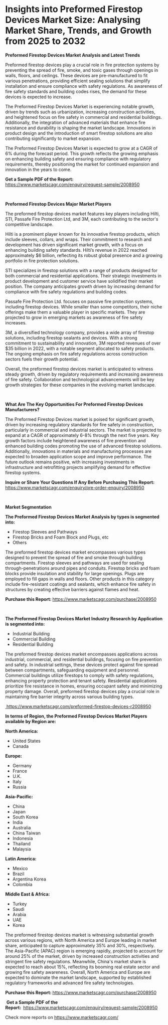 <p><h1>Insights into Preformed Firestop Devices Market Size: Analysing Market Share, Trends, and Growth from 2025 to 2032</h1></p><p><strong>Preformed Firestop Devices Market Analysis and Latest Trends</strong></p>
<p><p>Preformed firestop devices play a crucial role in fire protection systems by preventing the spread of fire, smoke, and toxic gases through openings in walls, floors, and ceilings. These devices are pre-manufactured to fit various penetrations, providing efficient sealing solutions that simplify installation and ensure compliance with safety regulations. As awareness of fire safety standards and building codes rises, the demand for these devices is expected to increase.</p><p>The Preformed Firestop Devices Market is experiencing notable growth, driven by trends such as urbanization, increasing construction activities, and heightened focus on fire safety in commercial and residential buildings. Additionally, the integration of advanced materials that enhance fire resistance and durability is shaping the market landscape. Innovations in product design and the introduction of smart firestop solutions are also contributing significantly to market expansion. </p><p>The Preformed Firestop Devices Market is expected to grow at a CAGR of 6% during the forecast period. This growth reflects the growing emphasis on enhancing building safety and ensuring compliance with regulatory requirements, thereby positioning the market for continued expansion and innovation in the years to come.</p></p>
<p><strong>Get a Sample PDF of the Report:&nbsp;</strong> <a href="https://www.marketscagr.com/enquiry/request-sample/2008950?utm_campaign=3561&utm_medium=2&utm_source=Github&utm_content=ia&utm_term=29032025&utm_id=preformed-firestop-devices">https://www.marketscagr.com/enquiry/request-sample/2008950</a></p>
<p>&nbsp;</p>
<p><strong>Preformed Firestop Devices Major Market Players</strong></p>
<p><p>The preformed firestop devices market features key players including Hilti, STI, Passafe Fire Protection Ltd, and 3M, each contributing to the sector's competitive landscape.</p><p>Hilti is a prominent player known for its innovative firestop products, which include sleeves, collars, and wraps. Their commitment to research and development has driven significant market growth, with a focus on enhancing building safety standards. Hilti’s revenue in 2022 reached approximately $6 billion, reflecting its robust global presence and a growing portfolio in fire protection solutions.</p><p>STI specializes in firestop solutions with a range of products designed for both commercial and residential applications. Their strategic investments in product development and customer service have solidified their market position. The company anticipates growth driven by increasing demand for compliance with fire safety regulations and building codes.</p><p>Passafe Fire Protection Ltd. focuses on passive fire protection systems, including firestop devices. While smaller than some competitors, their niche offerings make them a valuable player in specific markets. They are projected to grow in emerging markets as awareness of fire safety increases.</p><p>3M, a diversified technology company, provides a wide array of firestop solutions, including firestop sealants and devices. With a strong commitment to sustainability and innovation, 3M reported revenues of over $35 billion in 2022, with a notable segment allocated to safety products. The ongoing emphasis on fire safety regulations across construction sectors fuels their growth potential.</p><p>Overall, the preformed firestop devices market is anticipated to witness steady growth, driven by regulatory requirements and increasing awareness of fire safety. Collaboration and technological advancements will be key growth strategies for these companies in the evolving market landscape.</p></p>
<p>&nbsp;</p>
<p><strong>What Are The Key Opportunities For Preformed Firestop Devices Manufacturers?</strong></p>
<p><p>The Preformed Firestop Devices market is poised for significant growth, driven by increasing regulatory standards for fire safety in construction, particularly in commercial and industrial sectors. The market is projected to expand at a CAGR of approximately 6-8% through the next five years. Key growth factors include heightened awareness of fire prevention and enhanced building codes promoting the use of advanced firestop solutions. Additionally, innovations in materials and manufacturing processes are expected to broaden application scope and improve performance. The future outlook remains positive, with increasing investments in infrastructure and retrofitting projects amplifying demand for effective firestop systems.</p></p>
<p><strong>Inquire or Share Your Questions If Any Before Purchasing This Report:</strong> <a href="https://www.marketscagr.com/enquiry/pre-order-enquiry/2008950?utm_campaign=3561&utm_medium=2&utm_source=Github&utm_content=ia&utm_term=29032025&utm_id=preformed-firestop-devices">https://www.marketscagr.com/enquiry/pre-order-enquiry/2008950</a></p>
<p>&nbsp;</p>
<p><strong>Market Segmentation</strong></p>
<p><strong>The Preformed Firestop Devices Market Analysis by types is segmented into:</strong></p>
<p><ul><li>Firestop Sleeves and Pathways</li><li>Firestop Bricks and Foam Block and Plugs, etc</li><li>Others</li></ul></p>
<p><p>The preformed firestop devices market encompasses various types designed to prevent the spread of fire and smoke through building compartments. Firestop sleeves and pathways are used for sealing through-penetrations around pipes and conduits. Firestop bricks and foam blocks provide insulation and stability for large openings. Plugs are employed to fill gaps in walls and floors. Other products in this category include fire-resistant coatings and sealants, which enhance fire safety in structures by creating effective barriers against flames and heat.</p></p>
<p><strong>Purchase this Report:&nbsp;</strong><a href="https://www.marketscagr.com/purchase/2008950?utm_campaign=3561&utm_medium=2&utm_source=Github&utm_content=ia&utm_term=29032025&utm_id=preformed-firestop-devices">https://www.marketscagr.com/purchase/2008950</a></p>
<p>&nbsp;</p>
<p><strong>The Preformed Firestop Devices Market Industry Research by Application is segmented into:</strong></p>
<p><ul><li>Industrial Building</li><li>Commercial Building</li><li>Residential Building</li></ul></p>
<p><p>The preformed firestop devices market encompasses applications across industrial, commercial, and residential buildings, focusing on fire prevention and safety. In industrial settings, these devices protect against fire spread between compartments, safeguarding equipment and personnel. Commercial buildings utilize firestops to comply with safety regulations, enhancing property protection and tenant safety. Residential applications prioritize fire resistance in homes, ensuring occupant safety and minimizing property damage. Overall, preformed firestop devices play a crucial role in maintaining fire barrier integrity across various building types.</p></p>
<p><a href="https://www.marketscagr.com/preformed-firestop-devices-r2008950?utm_campaign=3561&utm_medium=2&utm_source=Github&utm_content=ia&utm_term=29032025&utm_id=preformed-firestop-devices">&nbsp;https://www.marketscagr.com/preformed-firestop-devices-r2008950</a></p>
<p><strong>In terms of Region, the Preformed Firestop Devices Market Players available by Region are:</strong></p>
<p>
    <p> <strong> North America: </strong>
        <ul>
            <li>United States</li>
            <li>Canada</li>
        </ul>
        </p> 
    <p> <strong> Europe: </strong>
        <ul>
            <li>Germany</li>
            <li>France</li>
            <li>U.K.</li>
            <li>Italy</li>
            <li>Russia</li>
        </ul>
        </p> 
    <p> <strong> Asia-Pacific: </strong>
        <ul>
            <li>China</li>
            <li>Japan</li>
            <li>South Korea</li>
            <li>India</li>
            <li>Australia</li>
            <li>China Taiwan</li>
            <li>Indonesia</li>
            <li>Thailand</li>
            <li>Malaysia</li>
        </ul>
        </p> 
    <p> <strong> Latin America: </strong>
        <ul>
            <li>Mexico</li>
            <li>Brazil</li>
            <li>Argentina Korea</li>
            <li>Colombia</li>
        </ul>
        </p> 
    <p> <strong> Middle East & Africa: </strong>
        <ul>
            <li>Turkey</li>
            <li>Saudi</li>
            <li>Arabia</li>
            <li>UAE</li>
            <li>Korea</li>
        </ul>
    </p>
    </p>
<p><p>The preformed firestop devices market is witnessing substantial growth across various regions, with North America and Europe leading in market share, anticipated to capture approximately 35% and 30%, respectively. The Asia-Pacific (APAC) region is emerging rapidly, projected to account for around 25% of the market, driven by increased construction activities and stringent fire safety regulations. Meanwhile, China's market share is expected to reach about 15%, reflecting its booming real estate sector and growing fire safety awareness. Overall, North America and Europe are expected to dominate the market landscape, supported by established regulatory frameworks and advanced fire safety technologies.</p></p>
<p><strong>Purchase this Report: </strong><a href="https://www.marketscagr.com/purchase/2008950?utm_campaign=3561&utm_medium=2&utm_source=Github&utm_content=ia&utm_term=29032025&utm_id=preformed-firestop-devices">https://www.marketscagr.com/purchase/2008950</a></p>
<p>&nbsp;<strong>Get a Sample PDF of the Report:&nbsp;&nbsp;</strong><a href="https://www.marketscagr.com/enquiry/request-sample/2008950?utm_campaign=3561&utm_medium=2&utm_source=Github&utm_content=ia&utm_term=29032025&utm_id=preformed-firestop-devices">https://www.marketscagr.com/enquiry/request-sample/2008950</a></p>
<p><strong></strong></p>
<p>Check more reports on <a href="https://www.marketscagr.com/?utm_campaign=3561&utm_medium=2&utm_source=Github&utm_content=ia&utm_term=29032025&utm_id=preformed-firestop-devices">https://www.marketscagr.com/</a></p>
